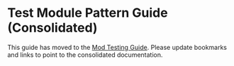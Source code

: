 # Test Module Pattern Guide (Consolidated)

This guide has moved to the [Mod Testing Guide](./mod-testing-guide.md). Please update bookmarks and links to point to the consolidated documentation.
